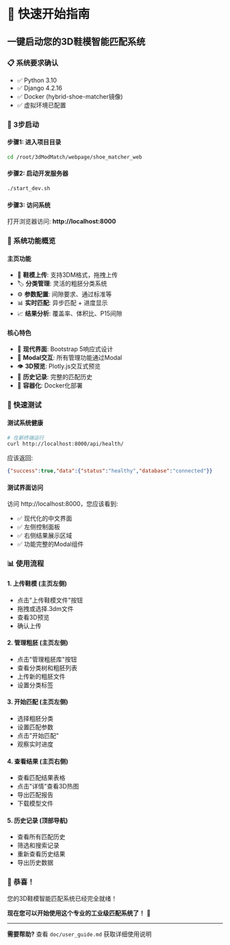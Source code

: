 # 🚀 快速开始指南

## 一键启动您的3D鞋模智能匹配系统

### 📋 系统要求确认
- ✅ Python 3.10
- ✅ Django 4.2.16
- ✅ Docker (hybrid-shoe-matcher镜像)
- ✅ 虚拟环境已配置

### 🎯 3步启动

#### 步骤1: 进入项目目录
```bash
cd /root/3dModMatch/webpage/shoe_matcher_web
```

#### 步骤2: 启动开发服务器
```bash
./start_dev.sh
```

#### 步骤3: 访问系统
打开浏览器访问: **http://localhost:8000**

### 🎉 系统功能概览

#### 主页功能
- 🔄 **鞋模上传**: 支持3DM格式，拖拽上传
- 🏷️ **分类管理**: 灵活的粗胚分类系统  
- ⚙️ **参数配置**: 间隙要求、通过标准等
- 📊 **实时匹配**: 异步匹配 + 进度显示
- 📈 **结果分析**: 覆盖率、体积比、P15间隙

#### 核心特色
- 🎨 **现代界面**: Bootstrap 5响应式设计
- 🔄 **Modal交互**: 所有管理功能通过Modal
- 👁️ **3D预览**: Plotly.js交互式预览
- 📝 **历史记录**: 完整的匹配历史
- 🐳 **容器化**: Docker化部署

### 🧪 快速测试

#### 测试系统健康
```bash
# 在新终端运行
curl http://localhost:8000/api/health/
```

应该返回:
```json
{"success":true,"data":{"status":"healthy","database":"connected"}}
```

#### 测试界面访问
访问 http://localhost:8000，您应该看到:
- ✅ 现代化的中文界面
- ✅ 左侧控制面板
- ✅ 右侧结果展示区域
- ✅ 功能完整的Modal组件

### 📊 使用流程

#### 1. 上传鞋模 (主页左侧)
- 点击"上传鞋模文件"按钮
- 拖拽或选择.3dm文件
- 查看3D预览
- 确认上传

#### 2. 管理粗胚 (主页左侧)
- 点击"管理粗胚库"按钮
- 查看分类树和粗胚列表
- 上传新的粗胚文件
- 设置分类标签

#### 3. 开始匹配 (主页左侧)
- 选择粗胚分类
- 设置匹配参数
- 点击"开始匹配"
- 观察实时进度

#### 4. 查看结果 (主页右侧)
- 查看匹配结果表格
- 点击"详情"查看3D热图
- 导出匹配报告
- 下载模型文件

#### 5. 历史记录 (顶部导航)
- 查看所有匹配历史
- 筛选和搜索记录
- 重新查看历史结果
- 导出历史数据

### 🎊 恭喜！

您的3D鞋模智能匹配系统已经完全就绪！

**现在您可以开始使用这个专业的工业级匹配系统了！** 🎉

---

**需要帮助?** 查看 `doc/user_guide.md` 获取详细使用说明
